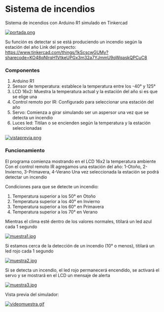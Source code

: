 # Sistema de incendios
Sistema de incendios con Arduino R1 simulado en Tinkercad

[![portada.png](https://i.postimg.cc/76GRHMmk/portada.png)](https://postimg.cc/njx2TmyR)

Su función es detectar si se está produciendo un incendio según la estación del año
Link del proyecto: https://www.tinkercad.com/things/1kScscwGUMy?sharecode=KO48qNIrqH1VtkeUPGx3m32a7YJmmU9qWqaskQPCuC8

### Componentes
1. Arduino R1
2. Sensor de temperatura: establece la temperatura entre los -40° y 125°
3. LCD 16x2: Muestra la temperatura actual y la estación del año si es que se elige una
4. Control remoto por IR: Configurado para seleccionar una estación del año
5. Servo: Comienza a girar simulando ser un aspersor una vez que se detecta un incendio
6. Luces led: Titilan o se encienden según la temperatura y la estación seleccionadas

[![vistaprevia.png](https://i.postimg.cc/SsCG1ZgJ/vistaprevia.png)](https://postimg.cc/ZBY3CLtS)

### Funcionamiento
El programa comienza mostrando en el LCD 16x2 la temperatura ambiente
Con el control remoto IR agregamos una estación del año:
1-Otoño, 2-Invierno, 3-Primavera, 4-Verano
Una vez seleccionada la estación se podrá detectar un incendio

Condiciones para que se detecte un incendio:
1. Temperatura superior a los 50° en Otoño
2. Temperatura superior a los 40° en Invierno
3. Temperatura superior a los 60° en Primavera
4. Temperatura superior a los 70° en Verano

Mientras el clima esté dentro de los valores normales, titilará un led azul cada 1 segundo

[![muestra1.jpg](https://i.postimg.cc/6q0tx5FM/muestra1.jpg)](https://postimg.cc/5Q6Zw14z)

Si estamos cerca de la detección de un incendio (10° o menos), titilará un led rojo cada 1 segundo

[![muestra2.jpg](https://i.postimg.cc/K83wn8QC/muestra2.jpg)](https://postimg.cc/pmxsvxwB)

Si se detecta un incendio, el led rojo permanecerá encendido, se activará el servo y se mostrará en el LCD un mensaje de alerta

[![muestra3.jpg](https://i.postimg.cc/65M4d9TV/muestra3.jpg)](https://postimg.cc/4mh3GR6n)

Vista previa del simulador:

[![videomuestra.gif](https://i.postimg.cc/3NtNw5Ky/videomuestra.gif)](https://postimg.cc/WqJT9yqj)

